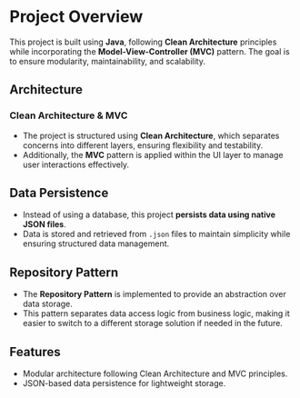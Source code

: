 # Project Overview

This project is built using **Java**, following **Clean Architecture** principles while incorporating the **Model-View-Controller (MVC)** pattern. The goal is to ensure modularity, maintainability, and scalability.

## Architecture

### Clean Architecture & MVC
- The project is structured using **Clean Architecture**, which separates concerns into different layers, ensuring flexibility and testability.
- Additionally, the **MVC** pattern is applied within the UI layer to manage user interactions effectively.

## Data Persistence
- Instead of using a database, this project **persists data using native JSON files**.
- Data is stored and retrieved from `.json` files to maintain simplicity while ensuring structured data management.

## Repository Pattern
- The **Repository Pattern** is implemented to provide an abstraction over data storage.
- This pattern separates data access logic from business logic, making it easier to switch to a different storage solution if needed in the future.

## Features
- Modular architecture following Clean Architecture and MVC principles.
- JSON-based data persistence for lightweight storage.
